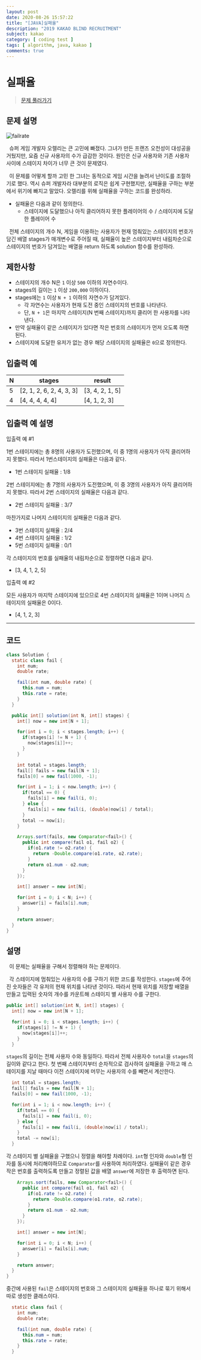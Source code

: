 ```yaml
---
layout: post
date: 2020-08-26 15:57:22
title: "[JAVA]실패율"
description: "2019 KAKAO BLIND RECRUITMENT"
subject: kakao
category: [ coding test ]
tags: [ algorithm, java, kakao ]
comments: true
---
```


# 실패율

> [문제 풀러가기](https://programmers.co.kr/learn/courses/30/lessons/42889)

## 문제 설명

![failrate](/assets/img/cote/failrate.png)

&nbsp; 슈퍼 게임 개발자 오렐리는 큰 고민에 빠졌다. 그녀가 만든 프랜즈 오천성이 대성공을 거뒀지만, 요즘 신규 사용자의 수가 급감한 것이다. 원인은 신규 사용자와 기존 사용자 사이에 스테이지 차이가 너무 큰 것이 문제였다.

&nbsp; 이 문제를 어떻게 할까 고민 한 그녀는 동적으로 게임 시간을 늘려서 난이도를 조절하기로 했다. 역시 슈퍼 개발자라 대부분의 로직은 쉽게 구현했지만, 실패율을 구하는 부분에서 위기에 빠지고 말았다. 오렐리를 위해 실패율을 구하는 코드를 완성하라.

+ 실패율은 다음과 같이 정의한다.
  + 스테이지에 도달했으나 아직 클리어하지 못한 플레이어의 수 / 스테이지에 도달한 플레이어 수

&nbsp; 전체 스테이지의 개수 N, 게임을 이용하는 사용자가 현재 멈춰있는 스테이지의 번호가 담긴 배열 stages가 매개변수로 주어질 때, 실패율이 높은 스테이지부터 내림차순으로 스테이지의 번호가 담겨있는 배열을 return 하도록 solution 함수를 완성하라.

## 제한사항

+ 스테이지의 개수 N은 `1` 이상 `500` 이하의 자연수이다.
+ stages의 길이는 `1` 이상 `200,000` 이하이다.
+ stages에는 `1` 이상 `N + 1` 이하의 자연수가 담겨있다.
  + 각 자연수는 사용자가 현재 도전 중인 스테이지의 번호를 나타낸다.
  + 단, `N + 1`은 마지막 스테이지(N 번째 스테이지)까지 클리어 한 사용자를 나타낸다.
+ 만약 실패율이 같은 스테이지가 있다면 작은 번호의 스테이지가 먼저 오도록 하면 된다.
+ 스테이지에 도달한 유저가 없는 경우 해당 스테이지의 실패율은 `0`으로 정의한다.

## 입출력 예

| N | stages | result |
|---|---|---|
| 5 | [2, 1, 2, 6, 2, 4, 3, 3] | [3, 4, 2, 1, 5] |
| 4 | [4, 4, 4, 4, 4] | [4, 1, 2, 3] |

## 입출력 예 설명

입출력 예 #1

1번 스테이지에는 총 8명의 사용자가 도전했으며, 이 중 1명의 사용자가 아직 클리어하지 못했다. 따라서 1번스테이지의 실패율은 다음과 같다.

+ 1번 스테이지 실패율 : 1/8

2번 스테이지에는 총 7명의 사용자가 도전했으며, 이 중 3명의 사용자가 아직 클리어하지 못했다. 따라서 2번 스테이지의 실패율은 다음과 같다.

+ 2번 스테이지 실패율 : 3/7

마찬가지로 나머지 스테이지의 실패율은 다음과 같다.

+ 3번 스테이지 실패율 : 2/4
+ 4번 스테이지 실패율 : 1/2
+ 5번 스테이지 실패율 : 0/1

각 스테이지의 번호를 실패율의 내림차순으로 정렬하면 다음과 같다.

+ [3, 4, 1, 2, 5]

입출력 예 #2

모든 사용자가 마지막 스테이지에 있으므로 4번 스테이지의 실패율은 1이며 나머지 스테이지의 실패율은 0이다.

+ [4, 1, 2, 3]

---

## 코드

```java
class Solution {
  static class fail {
    int num;
    double rate;

    fail(int num, double rate) {
      this.num = num;
      this.rate = rate;
    }
  }

  public int[] solution(int N, int[] stages) {
    int[] now = new int[N + 1];

    for(int i = 0; i < stages.length; i++) {
      if(stages[i] != N + 1) {
        now[stages[i]]++;
      }
    }

    int total = stages.length;
    fail[] fails = new fail[N + 1];
    fails[0] = new fail(1000, -1);

    for(int i = 1; i < now.length; i++) {
      if(total == 0) {
        fails[i] = new fail(i, 0);
      } else {
        fails[i] = new fail(i, (double)now[i] / total);
      }
      total -= now[i];
    }

    Arrays.sort(fails, new Comparator<fail>() {
      public int compare(fail o1, fail o2) {
        if(o1.rate != o2.rate) {
          return -Double.compare(o1.rate, o2.rate);
        }
        return o1.num - o2.num;
      }
    });

    int[] answer = new int[N];

    for(int i = 0; i < N; i++) {
      answer[i] = fails[i].num;
    }

    return answer;
  }
}
```

## 설명

&nbsp; 이 문제는 실패율을 구해서 정렬해야 하는 문제이다.

&nbsp; 각 스테이지에 멈춰있는 사용자의 수를 구하기 위한 코드를 작성한다. `stages`에 주어진 숫자들은 각 유저의 현재 위치를 나타낸 것이다. 따라서 현재 위치를 저장할 배열을 만들고 입력된 숫자의 개수를 카운트해 스테이지 별 사용자 수를 구한다.

```java
public int[] solution(int N, int[] stages) {
  int[] now = new int[N + 1];

  for(int i = 0; i < stages.length; i++) {
    if(stages[i] != N + 1) {
      now[stages[i]]++;
    }
  }
```

`stages`의 길이는 전체 사용자 수와 동일하다. 따라서 전체 사용자수 `total`을 `stages`의 길이와 같다고 한다. 첫 번째 스테이지부터 순차적으로 검사하여 실패율을 구하고 매 스테이지를 지날 때마다 이전 스테이지에 머무는 사용자의 수를 빼면서 계산한다.

```java
  int total = stages.length;
  fail[] fails = new fail[N + 1];
  fails[0] = new fail(1000, -1);

  for(int i = 1; i < now.length; i++) {
    if(total == 0) {
      fails[i] = new fail(i, 0);
    } else {
      fails[i] = new fail(i, (double)now[i] / total);
    }
    total -= now[i];
  }
```

각 스테이지 별 실패율을 구했으니 정렬을 해야할 차례이다. `int`형 인자와 `double`형 인자를 동시에 처리해야하므로 `Comparator`를 사용하여 처리하였다. 실패율이 같은 경우 작은 번호를 출력하도록 만들고 정렬된 값을 배열 `answer`에 저장한 후 출력하면 된다.

```java
    Arrays.sort(fails, new Comparator<fail>() {
      public int compare(fail o1, fail o2) {
        if(o1.rate != o2.rate) {
          return -Double.compare(o1.rate, o2.rate);
        }
        return o1.num - o2.num;
      }
    });

    int[] answer = new int[N];

    for(int i = 0; i < N; i++) {
      answer[i] = fails[i].num;
    }

    return answer;
  }
}
```

중간에 사용된 `fail`은 스테이지의 번호와 그 스테이지의 실패율을 하나로 묶기 위해서 따로 생성한 클래스이다.

```java
  static class fail {
    int num;
    double rate;

    fail(int num, double rate) {
      this.num = num;
      this.rate = rate;
    }
  }
```
